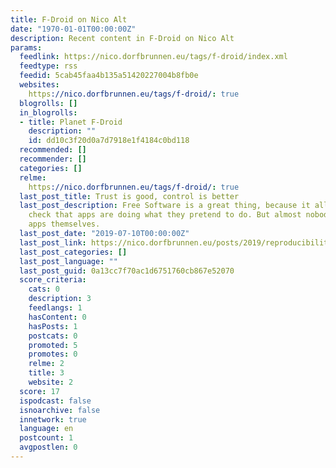 ```yaml
---
title: F-Droid on Nico Alt
date: "1970-01-01T00:00:00Z"
description: Recent content in F-Droid on Nico Alt
params:
  feedlink: https://nico.dorfbrunnen.eu/tags/f-droid/index.xml
  feedtype: rss
  feedid: 5cab45faa4b135a51420227004b8fb0e
  websites:
    https://nico.dorfbrunnen.eu/tags/f-droid/: true
  blogrolls: []
  in_blogrolls:
  - title: Planet F-Droid
    description: ""
    id: dd10c3f20d0a7d7918e1f4184c0bd118
  recommended: []
  recommender: []
  categories: []
  relme:
    https://nico.dorfbrunnen.eu/tags/f-droid/: true
  last_post_title: Trust is good, control is better
  last_post_description: Free Software is a great thing, because it allows users to
    check that apps are doing what they pretend to do. But almost nobody compiles
    apps themselves.
  last_post_date: "2019-07-10T00:00:00Z"
  last_post_link: https://nico.dorfbrunnen.eu/posts/2019/reproducibility-fdroid/
  last_post_categories: []
  last_post_language: ""
  last_post_guid: 0a13cc7f70ac1d6751760cb867e52070
  score_criteria:
    cats: 0
    description: 3
    feedlangs: 1
    hasContent: 0
    hasPosts: 1
    postcats: 0
    promoted: 5
    promotes: 0
    relme: 2
    title: 3
    website: 2
  score: 17
  ispodcast: false
  isnoarchive: false
  innetwork: true
  language: en
  postcount: 1
  avgpostlen: 0
---
```


